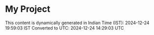 # My Project

This content is dynamically generated in Indian Time (IST): 2024-12-24 19:59:03 IST
Converted to UTC: 2024-12-24 14:29:03 UTC
